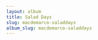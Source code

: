 ```yaml
---
layout: album
title: Salad Days
slug: macdemarco-saladdays
album_slug: macdemarco-saladdays
---
```

